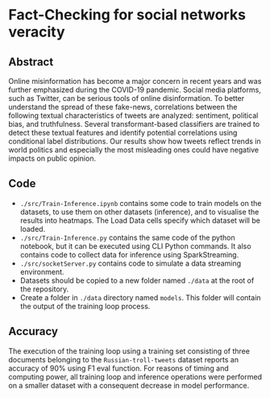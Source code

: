 # Fact-Checking for social networks veracity
## Abstract
Online misinformation has become a major concern in recent years and was further emphasized during the COVID-19 pandemic. Social media platforms, such as Twitter, can be serious tools of online disinformation. To better understand the spread of these fake-news, correlations between the following textual characteristics of tweets are analyzed: sentiment, political bias, and truthfulness. Several transformant-based classifiers are trained to detect these textual features and identify potential correlations using conditional label distributions. Our results show how tweets reflect trends in world politics and especially the most misleading ones could have negative impacts on public opinion.
## Code
- `./src/Train-Inference.ipynb` contains some code to train models on the datasets, to use them on other datasets (inference), and to visualise the results into heatmaps. The Load Data cells specify which dataset will be loaded.
- `./src/Train-Inference.py` contains the same code of the python notebook, but it can be executed using CLI Python commands. It also contains code to collect data for inference using SparkStreaming.
- `./src/socketServer.py` contains code to simulate a data streaming environment.
- Datasets should be copied to a new folder named `./data` at the root of the repository. 
- Create a folder in `./data` directory named `models`. This folder will contain the output of the training loop process.
## Accuracy
The execution of the training loop using a training set consisting of three documents belonging to the `Russian-troll-tweets` dataset reports an accuracy of 90% using F1 eval function. For reasons of timing and computing power, all training loop and inference operations were performed on a smaller dataset with a consequent decrease in model performance.
